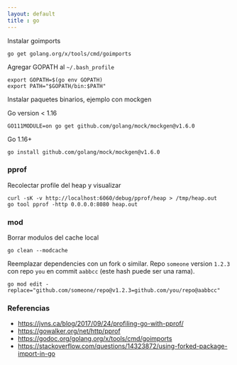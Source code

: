```yaml
---
layout: default
title : go
---
```


Instalar goimports

    go get golang.org/x/tools/cmd/goimports

Agregar GOPATH al `~/.bash_profile`

    export GOPATH=$(go env GOPATH)
    export PATH="$GOPATH/bin:$PATH"

Instalar paquetes binarios, ejemplo con mockgen

Go version < 1.16

    GO111MODULE=on go get github.com/golang/mock/mockgen@v1.6.0

Go 1.16+

    go install github.com/golang/mock/mockgen@v1.6.0

### pprof

Recolectar profile del heap y visualizar

    curl -sK -v http://localhost:6060/debug/pprof/heap > /tmp/heap.out
    go tool pprof -http 0.0.0.0:8080 heap.out

### mod

Borrar modulos del cache local

    go clean --modcache

Reemplazar dependencies con un fork o similar.
Repo `someone` version `1.2.3` con repo `you` en commit `aabbcc` (este hash puede ser una rama).

    go mod edit -replace="github.com/someone/repo@v1.2.3=github.com/you/repo@aabbcc"

### Referencias

* https://jvns.ca/blog/2017/09/24/profiling-go-with-pprof/
* https://gowalker.org/net/http/pprof
* https://godoc.org/golang.org/x/tools/cmd/goimports
* https://stackoverflow.com/questions/14323872/using-forked-package-import-in-go
